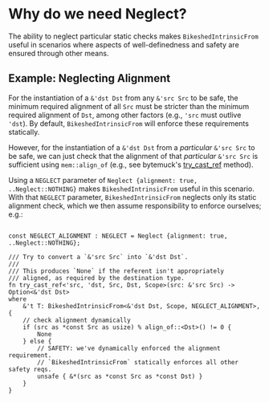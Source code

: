 # Why do we need Neglect?
The ability to neglect particular static checks makes `BikeshedIntrinsicFrom` useful in scenarios where aspects of well-definedness and safety are ensured through other means.

## Example: Neglecting Alignment
For the instantiation of a `&'dst Dst` from any `&'src Src` to be safe, the minimum required alignment of all `Src` must be stricter than the minimum required alignment of `Dst`, among other factors (e.g., `'src` must outlive `'dst`). By default, `BikeshedIntrinsicFrom` will enforce these requirements statically.

However, for the instantiation of a `&'dst Dst` from a *particular* `&'src Src` to be safe, we can just check that the alignment of that *particular* `&'src Src` is sufficient using `mem::align_of` (e.g., see bytemuck's [try_cast_ref](https://docs.rs/bytemuck/1.4.1/bytemuck/fn.try_cast_ref.html) method).

Using a `NEGLECT` parameter of `Neglect {alignment: true, ..Neglect::NOTHING}` makes `BikeshedIntrinsicFrom` useful in this scenario. With that `NEGLECT` parameter, `BikeshedIntrinsicFrom` neglects only its static alignment check, which we then assume responsibility to enforce ourselves; e.g.:
```rust,ignore

const NEGLECT_ALIGNMENT : NEGLECT = Neglect {alignment: true, ..Neglect::NOTHING};

/// Try to convert a `&'src Src` into `&'dst Dst`.
///
/// This produces `None` if the referent isn't appropriately
/// aligned, as required by the destination type.
fn try_cast_ref<'src, 'dst, Src, Dst, Scope>(src: &'src Src) -> Option<&'dst Dst>
where
    &'t T: BikeshedIntrinsicFrom<&'dst Dst, Scope, NEGLECT_ALIGNMENT>,
{
    // check alignment dynamically
    if (src as *const Src as usize) % align_of::<Dst>() != 0 {
        None
    } else {
        // SAFETY: we've dynamically enforced the alignment requirement.
        // `BikeshedIntrinsicFrom` statically enforces all other safety reqs.
        unsafe { &*(src as *const Src as *const Dst) }
    }
}
```